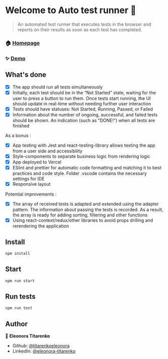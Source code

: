 # Welcome to Auto test runner 👋

> An automated test runner that executes tests in the browser and reports on their results as soon as each test has completed.

### 🏠 [Homepage](https://github.com/titarenkoeleonora/auto-test-runner)

### ✨ [Demo](https://auto-test-runner.vercel.app/)

## What's done

- [x] The app should run all tests simultaneously
- [x] Initially, each test should be in the “Not Started” state, waiting for the user to press a button to run them. Once tests start running, the UI should update in real-time without needing further user interaction
- [x] Tests should have statuses: Not Started, Running, Passed, or Failed
- [x] Information about the number of ongoing, successful, and failed tests should be shown. An indication (such as "DONE!") when all tests are finished 

As a bonus :

- [x] App testing with Jest and react-testing-library allows testing the app from a user side and accessibility
- [x] Style-components to separate business logic from rendering logic
- [x] App deployed to Vercel
- [x] ESlint and prettier for automatic code formatting and matching it to best practices and code style. Folder .vscode contains the necessary settings for IDE
- [x] Responsive layout

Potential improvements :

- [x] The array of received tests is adapted and extended using the adapter pattern. The information about passing the tests is recorded. As a result, the array is ready for adding sorting, filtering and other functions
- [x] Using react-context/redux/other libraries to avoid props drilling and rerendering the application

## Install

```sh
npm install
```

## Start

```sh
npm run start
```

## Run tests

```sh
npm run test
```

## Author

👤 **Eleonora Titarenko**

* Github: [@titarenkoeleonora](https://github.com/titarenkoeleonora)
* LinkedIn: [@eleonora-titarenko](https://linkedin.com/in/eleonora-titarenko)
